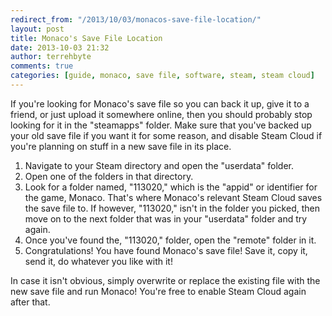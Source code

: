 ```yaml
---
redirect_from: "/2013/10/03/monacos-save-file-location/"
layout: post
title: Monaco's Save File Location
date: 2013-10-03 21:32
author: terrehbyte
comments: true
categories: [guide, monaco, save file, software, steam, steam cloud]
---
```

If you're looking for Monaco's save file so you can back it up, give it to a friend, or just upload it somewhere online, then you should probably stop looking for it in the "steamapps" folder. Make sure that you've backed up your old save file if you want it for some reason, and disable Steam Cloud if you're planning on stuff in a new save file in its place.  

1. Navigate to your Steam directory and open the "userdata" folder.
2. Open one of the folders in that directory.
3. Look for a folder named, "113020," which is the "appid" or identifier for the game, Monaco. That's where Monaco's relevant Steam Cloud saves the save file to. If however, "113020," isn't in the folder you picked, then move on to the next folder that was in your "userdata" folder and try again.
4. Once you've found the, "113020," folder, open the "remote" folder in it.
5. Congratulations! You have found Monaco's save file! Save it, copy it, send it, do whatever you like with it!

In case it isn't obvious, simply overwrite or replace the existing file with the new save file and run Monaco! You're free to enable Steam Cloud again after that.
